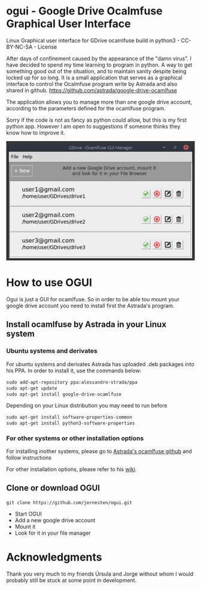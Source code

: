 # ogui - Google Drive Ocalmfuse Graphical User Interface
Linux Graphical user interface for GDrive ocamlfuse build in python3 - CC-BY-NC-SA - License

After days of confinement caused by the appearance of the "damn virus". I have decided to spend my time learning to program in python. A way to get something good out of the situation, and to maintain sanity despite being locked up for so long.
It is a small application that serves as a graphical interface to control the Ocalmfuse program write by Astrada and also shared in github.
https://github.com/astrada/google-drive-ocamlfuse

The application allows you to manage more than one google drive account, according to the parameters defined for the ocamlfuse program.

Sorry if the code is not as fancy as python could allow, but this is my first python app. However I am open to suggestions if someone thinks they know how to improve it.

![ogui sample](https://github.com/jernesten/ogui/blob/master/images/ogui-sample.png "OGUI Image Sample")

# How to use OGUI

 Ogui is just a GUI for ocamlfuse.
 So in order to be able tou mount your google drive account you need to install first the Astrada's program.
 
## Install ocamlfuse by Astrada in your Linux system

### Ubuntu systems and derivates 

For ubuntu systems and derivates Astrada has uploaded .deb packages into his PPA. In order to install it, use the commands below:
```
sudo add-apt-repository ppa:alessandro-strada/ppa
sudo apt-get update
sudo apt-get install google-drive-ocamlfuse
```
Depending on your Linux distribution you may need to run before
```
sudo apt-get install software-properties-common
sudo apt-get install python3-software-properties
```

### For other systems or other installation options

For installing inother systems, please go to [Astrada's ocamlfuse github](https://github.com/astrada/google-drive-ocamlfuse) and follow instructions


For other installation options, please refer to his [wiki](https://github.com/astrada/google-drive-ocamlfuse/wiki/Installation).

## Clone or download OGUI

```
git clone https://github.com/jernesten/ogui.git
```
- Start OGUI
- Add a new google drive account
- Mount it
- Look for it in your file manager

# Acknowledgments

Thank you very much to my friends Úrsula and Jorge without whom I would probably still be stuck at some point in development.
	

